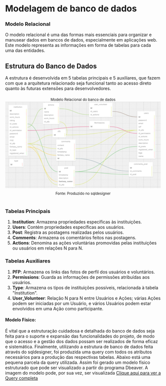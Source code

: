 # Modelagem de banco de dados

### Modelo Relacional

O modelo relacional é uma das formas mais essenciais para organizar e manusear dados em bancos de dados, especialmente em aplicações web. Este modelo representa as informações em forma de tabelas para cada uma das entidades.

## Estrutura do Banco de Dados

A estrutura é desenvolvida em 5 tabelas principais e 5 auxiliares, que fazem com que a arquitetura  relacionado seja funcional tanto ao acesso direto quanto às futuras extensões para desenvolvedores.

<div align="center">
<sub>Modelo Relacional do banco de dados</sub><br>
<img src='assets/modeloRelacional.svg' alt='Modelo de base de dados com as seguintes tabelas: institution, actions, type, pfp, comments, post, user_volunteer, Permissions, users e comments_post. Onde, cada uma possui seus respectivos atributos como: descrição, nome, id, senha, email, timestamp e etc, vale ressaltar que estes atributos têm suas especificidades bem definidas e alguns têm propriedades únicas que servem de apoio à outras tabelas através de foreign keys (chaves estrangeiras).'><br>
<sub> Fonte: Produzido no sqldesigner</sub>
</div>
<br>

### Tabelas Principais

1. **Institution**: Armazena propriedades específicas às instituições.
2. **Users**: Contém propriedades específicas aos usuários.
3. **Post**: Registra as postagens realizadas pelos usuários.
4. **Comments**: Armazena os comentários feitos nas postagens.
5. **Actions**: Denomina as ações voluntárias promovidas pelas instituições ou usuários em relações N para N.

### Tabelas Auxiliares

1. **PFP**: Armazena os links das fotos de perfil dos usuários e voluntários.
2. **Permissions**: Guarda as informações de permissões atribuídas aos usuários.
3. **Type**: Armazena os tipos de instituições possíveis, relacionada à tabela "Institution".
4. **User_Volunteer**: Relação N para N entre Usuários e Ações; várias Ações podem ser iniciadas por um Usuário, e vários Usuários podem estar envolvidos em uma Ação como participante.

#### Modelo Físico:

É vital que a estruturação cuidadosa e detalhada do banco de dados seja feita para o suporte e expansão das funcionalidades do projeto, de modo que o acesso e a gestão dos dados possam ser realizados de forma eficaz e sistemática. Finalmente, utilizando a estrutura de banco de dados feita através do sqldesigner, foi produzida uma query com todos os atributos necessários para a produção das respectivas tabelas. Abaixo está uma pequena parcela da query utilizada. Assim foi gerado um modelo físico estruturado que pode ser visualizado a partir do programa Dbeaver. A imagem do modelo pode, por sua vez, ser visualizada [Clique aqui para ver a Query completa](BancoDeDados.sql)